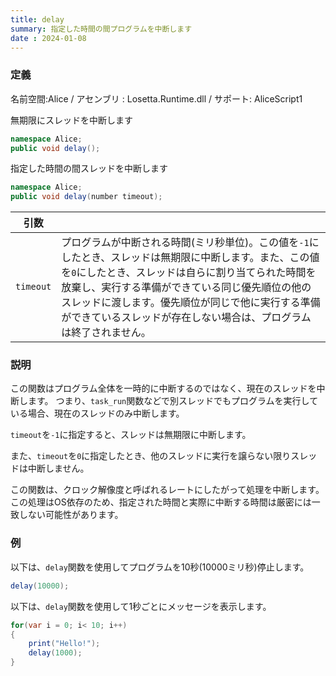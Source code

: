 ```yaml
---
title: delay
summary: 指定した時間の間プログラムを中断します
date : 2024-01-08
---
```

### 定義
名前空間:Alice / アセンブリ : Losetta.Runtime.dll / サポート: AliceScript1

無期限にスレッドを中断します

```cs title="AliceScript"
namespace Alice;
public void delay();
```

指定した時間の間スレッドを中断します

```cs title="AliceScript"
namespace Alice;
public void delay(number timeout);
```

|引数| |
|-|-|
|`timeout`|プログラムが中断される時間(ミリ秒単位)。この値を`-1`にしたとき、スレッドは無期限に中断します。また、この値を`0`にしたとき、スレッドは自らに割り当てられた時間を放棄し、実行する準備ができている同じ優先順位の他のスレッドに渡します。優先順位が同じで他に実行する準備ができているスレッドが存在しない場合は、プログラムは終了されません。|

### 説明
この関数はプログラム全体を一時的に中断するのではなく、現在のスレッドを中断します。
つまり、`task_run`関数などで別スレッドでもプログラムを実行している場合、現在のスレッドのみ中断します。

`timeout`を`-1`に指定すると、スレッドは無期限に中断します。

また、`timeout`を`0`に指定したとき、他のスレッドに実行を譲らない限りスレッドは中断しません。

この関数は、クロック解像度と呼ばれるレートにしたがって処理を中断します。
この処理はOS依存のため、指定された時間と実際に中断する時間は厳密には一致しない可能性があります。

### 例
以下は、`delay`関数を使用してプログラムを10秒(10000ミリ秒)停止します。

```cs title="AliceScript"
delay(10000);
```

以下は、`delay`関数を使用して1秒ごとにメッセージを表示します。

```cs title="AliceScript"
for(var i = 0; i< 10; i++)
{
    print("Hello!");
    delay(1000);
}
```